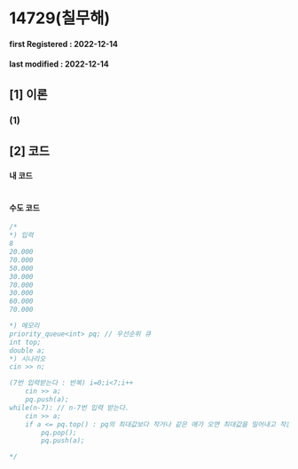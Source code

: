# 14729(칠무해)

#### **first Registered : 2022-12-14**

#### last modified : **2022-12-14**

## \[1] 이론

### (1)&#x20;

## \[2] 코드

#### 내 코드

```cpp
```

#### &#x20;수도 코드

```cpp
/*
*) 입력
8
20.000
70.000
50.000
30.000
70.000
30.000
60.000
70.000

*) 메모리
priority_queue<int> pq; // 우선순위 큐
int top;
double a;
*) 시나리오
cin >> n;

(7번 입력받는다 : 반복) i=0;i<7;i++
    cin >> a;
    pq.push(a);
while(n-7): // n-7번 입력 받는다.
    cin >> a;
    if a <= pq.top() : pq의 최대값보다 작거나 같은 애가 오면 최대값을 밀어내고 작은 애가 들어간다.
        pq.pop();
        pq.push(a);

*/
```

